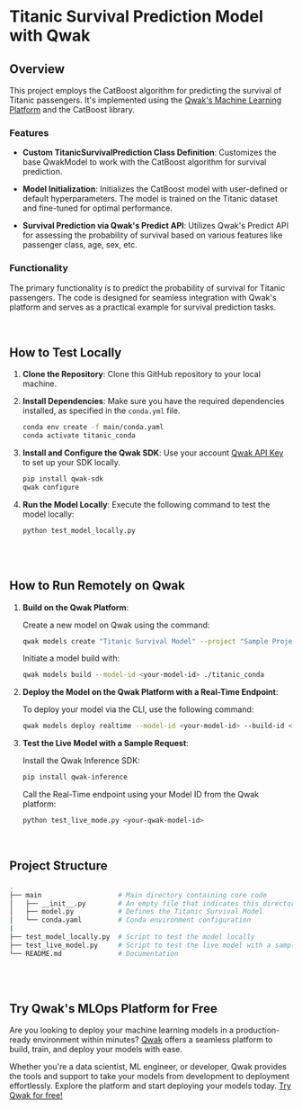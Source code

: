 # Titanic Survival Prediction Model with Qwak

## Overview

This project employs the CatBoost algorithm for predicting the survival of Titanic passengers. It's implemented using the [Qwak's Machine Learning Platform](https://www.qwak.com/) and the CatBoost library.

### Features

- **Custom TitanicSurvivalPrediction Class Definition**: Customizes the base QwakModel to work with the CatBoost algorithm for survival prediction.

- **Model Initialization**: Initializes the CatBoost model with user-defined or default hyperparameters. The model is trained on the Titanic dataset and fine-tuned for optimal performance.

- **Survival Prediction via Qwak's Predict API**: Utilizes Qwak's Predict API for assessing the probability of survival based on various features like passenger class, age, sex, etc.

### Functionality

The primary functionality is to predict the probability of survival for Titanic passengers. The code is designed for seamless integration with Qwak's platform and serves as a practical example for survival prediction tasks.



<br>

## How to Test Locally


1. **Clone the Repository**: Clone this GitHub repository to your local machine.

2. **Install Dependencies**: Make sure you have the required dependencies installed, as specified in the `conda.yml` file.

    ```bash
    conda env create -f main/conda.yaml
    conda activate titanic_conda
    ```

3. **Install and Configure the Qwak SDK**: Use your account [Qwak API Key](https://docs.qwak.com/docs/getting-started#configuring-qwak-sdk) to set up your SDK locally.

    ```bash
    pip install qwak-sdk
    qwak configure
    ```

5. **Run the Model Locally**: Execute the following command to test the model locally:

   ```bash
   python test_model_locally.py
   ```

<br>

<br>

## How to Run Remotely on Qwak

1. **Build on the Qwak Platform**:

    Create a new model on Qwak using the command:

    ```bash
    qwak models create "Titanic Survival Model" --project "Sample Project"
    ```


    Initiate a model build with:

    ```bash
    qwak models build --model-id <your-model-id> ./titanic_conda
    ```


2. **Deploy the Model on the Qwak Platform with a Real-Time Endpoint**:

    To deploy your model via the CLI, use the following command:

    ```bash
    qwak models deploy realtime --model-id <your-model-id> --build-id <your-build-id>
    ```

3. **Test the Live Model with a Sample Request**:

    Install the Qwak Inference SDK:

    ```bash
    pip install qwak-inference
    ```

    Call the Real-Time endpoint using your Model ID from the Qwak platform:

    ```bash
    python test_live_mode.py <your-qwak-model-id>
    ```

<br>


## Project Structure

```bash
.
├── main                   # Main directory containing core code
│   ├── __init__.py        # An empty file that indicates this directory is a Python package
│   ├── model.py           # Defines the Titanic Survival Model
│   └── conda.yaml         # Conda environment configuration
|
├── test_model_locally.py  # Script to test the model locally
├── test_live_model.py     # Script to test the live model with a sample REST request
└── README.md              # Documentation
```


<br>
<br>

## Try Qwak's MLOps Platform for Free

Are you looking to deploy your machine learning models in a production-ready environment within minutes? [Qwak](https://www.qwak.com/) offers a seamless platform to build, train, and deploy your models with ease.

Whether you're a data scientist, ML engineer, or developer, Qwak provides the tools and support to take your models from development to deployment effortlessly. Explore the platform and start deploying your models today. [Try Qwak for free!](https://www.qwak.com/)
